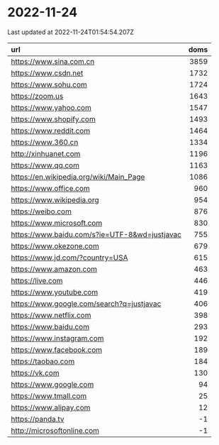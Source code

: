 # 2022-11-24

<!-- BEGIN -->
Last updated at 2022-11-24T01:54:54.207Z

url | doms
:- | -:
https://www.sina.com.cn | 3859
https://www.csdn.net | 1732
https://www.sohu.com | 1724
https://zoom.us | 1643
https://www.yahoo.com | 1547
https://www.shopify.com | 1493
https://www.reddit.com | 1464
https://www.360.cn | 1334
http://xinhuanet.com | 1196
https://www.qq.com | 1163
https://en.wikipedia.org/wiki/Main_Page | 1086
https://www.office.com | 960
https://www.wikipedia.org | 954
https://weibo.com | 876
https://www.microsoft.com | 830
https://www.baidu.com/s?ie=UTF-8&wd=justjavac | 755
https://www.okezone.com | 679
https://www.jd.com/?country=USA | 615
https://www.amazon.com | 463
https://live.com | 446
https://www.youtube.com | 419
https://www.google.com/search?q=justjavac | 406
https://www.netflix.com | 398
https://www.baidu.com | 293
https://www.instagram.com | 192
https://www.facebook.com | 189
https://taobao.com | 184
https://vk.com | 130
https://www.google.com | 94
https://www.tmall.com | 25
https://www.alipay.com | 12
https://panda.tv | -1
http://microsoftonline.com | -1
<!-- END -->
